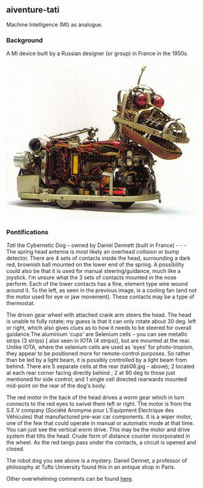 ## aiventure-tati

Machine Intelligence (MI) as analogue.

### Background

A MI device built by a Russian designer (or group) in France in the 1950s.

![main](/images/main.jpeg)

### Pontifications

_Tati_ the Cybernetic Dog – owned by Daniel Dennett (built in France) - - - The spring head antenna is most likely an overhead collision or bump detector. There are 4 sets of contacts inside the head, surrounding a dark red, brownish ball mounted on the lower end of the spring. A possibility could also be that it is used for manual steering/guidance, much like a joystick. I'm unsure what the 3 sets of contacts mounted in the nose perform. Each of the lower contacts has a fine, element type wire wound around it. To the left, as seen in the previous image, is a cooling fan (and not the motor used for eye or jaw movement). These contacts may be a type of thermostat.

The driven gear wheel with attached crank arm steers the head. The head is unable to fully rotate; my guess is that it can only rotate about 30 deg. left or right, which also gives clues as to how it needs to be steered for overall guidance.The aluminium 'cups' are Selenium cells – you can see metallic strips (3 strips) [ also seen in IOTA (4 strips)], but are mounted at the rear. Unlike IOTA, where the selenium cells are used as 'eyes' for photo-tropism, they appear to be positioned more for remote-control purposes. So rather than be led by a light beam, it is possibly controlled by a light beam from behind. There are 5 separate cells at the rear (tati06.jpg – above); 2 located at each rear corner facing directly behind ; 2 at 90 deg to those just mentioned for side control; and 1 single cell directed rearwards mounted mid-point on the rear of the dog's body.

The red motor in the back of the head drives a worm gear which in turn connects to the red eyes to swivel them left or right. The motor is from the S.E.V company (Société Anonyme pour L’Équipment Électrique des Véhicules) that manufactured pre-war car components. It is a wiper motor, one of the few that could operate in manual or automatic mode at that time. You can just see the vertical worm drive. This may be the motor and drive system that tilts the head. Crude form of distance counter incorporated in the wheel. As the red tangs pass under the contacts, a circuit is opened and closed.

The robot dog you see above is a mystery. Daneil Dennet, a professor of philosophy at Tufts University found this in an antique shop in Paris.

Other overwhelming comments can be found [here](https://cyberneticzoo.com/cyberneticanimals/195x-tati-the-cybernetic-dog-owned-by-daniel-dennett-built-in-france-belgium/).
